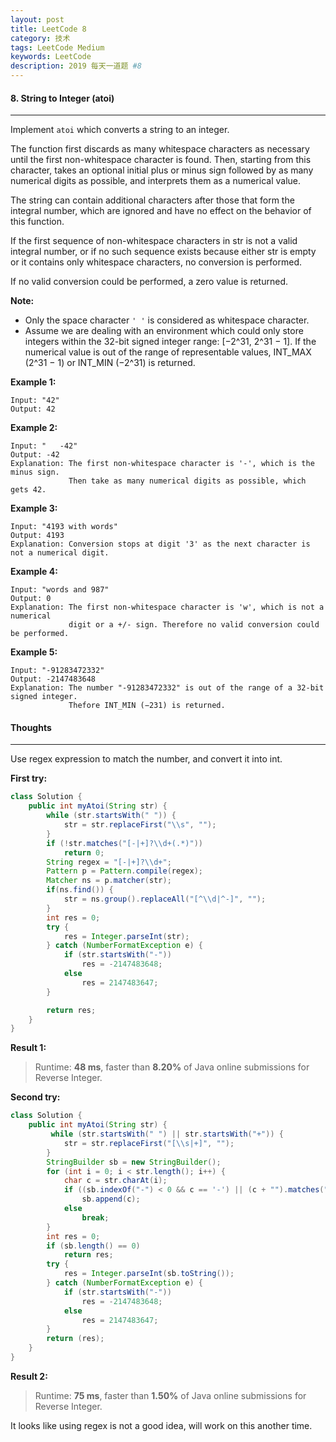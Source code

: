 ```yaml
---
layout: post
title: LeetCode 8
category: 技术
tags: LeetCode Medium
keywords: LeetCode
description: 2019 每天一道题 #8
---
```


#### 8. String to Integer (atoi)
---
Implement `atoi` which converts a string to an integer.

The function first discards as many whitespace characters as necessary until the first non-whitespace character is found. Then, starting from this character, takes an optional initial plus or minus sign followed by as many numerical digits as possible, and interprets them as a numerical value.

The string can contain additional characters after those that form the integral number, which are ignored and have no effect on the behavior of this function.

If the first sequence of non-whitespace characters in str is not a valid integral number, or if no such sequence exists because either str is empty or it contains only whitespace characters, no conversion is performed.

If no valid conversion could be performed, a zero value is returned.

**Note:**

- Only the space character `' '` is considered as whitespace character.
- Assume we are dealing with an environment which could only store integers within the 32-bit signed integer range: [−2^31,  2^31 − 1]. If the numerical value is out of the range of representable values, INT_MAX (2^31 − 1) or INT_MIN (−2^31) is returned.

**Example 1:**
```
Input: "42"
Output: 42
```
**Example 2:**
```
Input: "   -42"
Output: -42
Explanation: The first non-whitespace character is '-', which is the minus sign.
             Then take as many numerical digits as possible, which gets 42.
```
**Example 3:**
```
Input: "4193 with words"
Output: 4193
Explanation: Conversion stops at digit '3' as the next character is not a numerical digit.
```
**Example 4:**
```
Input: "words and 987"
Output: 0
Explanation: The first non-whitespace character is 'w', which is not a numerical 
             digit or a +/- sign. Therefore no valid conversion could be performed.
```
**Example 5:**
```
Input: "-91283472332"
Output: -2147483648
Explanation: The number "-91283472332" is out of the range of a 32-bit signed integer.
             Thefore INT_MIN (−231) is returned.
```

#### Thoughts
---
Use regex expression to match the number, and convert it into int.

**First try:**
```Java
class Solution {
    public int myAtoi(String str) {
        while (str.startsWith(" ")) {
            str = str.replaceFirst("\\s", "");
        }
        if (!str.matches("[-|+]?\\d+(.*)"))
            return 0;
        String regex = "[-|+]?\\d+";
        Pattern p = Pattern.compile(regex);
        Matcher ns = p.matcher(str);
        if(ns.find()) {
            str = ns.group().replaceAll("[^\\d|^-]", "");
        }
        int res = 0;
        try {
            res = Integer.parseInt(str);
        } catch (NumberFormatException e) {
            if (str.startsWith("-"))
                res = -2147483648;
            else
                res = 2147483647;
        }

        return res;
    }
}
```

**Result 1:**
> Runtime: **48 ms**, faster than **8.20%** of Java online submissions for Reverse Integer.


**Second try:**
```Java
class Solution {
    public int myAtoi(String str) {
         while (str.startsWith(" ") || str.startsWith("+")) {
            str = str.replaceFirst("[\\s|+]", "");
        }
        StringBuilder sb = new StringBuilder();
        for (int i = 0; i < str.length(); i++) {
            char c = str.charAt(i);
            if ((sb.indexOf("-") < 0 && c == '-') || (c + "").matches("\\d"))
                sb.append(c);
            else
                break;
        }
        int res = 0;
        if (sb.length() == 0)
            return res;
        try {
            res = Integer.parseInt(sb.toString());
        } catch (NumberFormatException e) {
            if (str.startsWith("-"))
                res = -2147483648;
            else
                res = 2147483647;
        }
        return (res);
    }
}
```

**Result 2:**
> Runtime: **75 ms**, faster than **1.50%** of Java online submissions for Reverse Integer.

It looks like using regex is not a good idea, will work on this another time.
